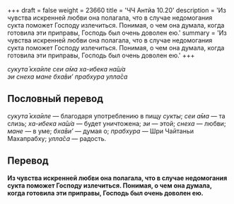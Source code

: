 +++
draft = false
weight = 23660
title = 'ЧЧ Антйа 10.20'
description = 'Из чувства искренней любви она полагала, что в случае недомогания сукта поможет Господу излечиться. Понимая, о чем она думала, когда готовила эти приправы, Господь был очень доволен ею.'
summary = 'Из чувства искренней любви она полагала, что в случае недомогания сукта поможет Господу излечиться. Понимая, о чем она думала, когда готовила эти приправы, Господь был очень доволен ею.'
+++

_сукута̄ кха̄иле сеи а̄ма ха-ибека на̄ш́а  
эи снеха мане бха̄ви’ прабхура улла̄са_

## Пословный перевод

_сукута̄_ _кха̄иле_ — благодаря употреблению в пищу _сукты_; _сеи_ _а̄ма_ — та слизь; _ха_\-_ибека_ _на̄ш́а_ — будет уничтожена; _эи_ — этой; _снеха_ — любви; _мане_ — в уме; _бха̄ви’_ — думая о; _прабхура_ — Шри Чайтаньи Махапрабху; _улла̄са_ — радость.

## Перевод

**Из чувства искренней любви она полагала, что в случае недомогания сукта поможет Господу излечиться. Понимая, о чем она думала, когда готовила эти приправы, Господь был очень доволен ею.**
